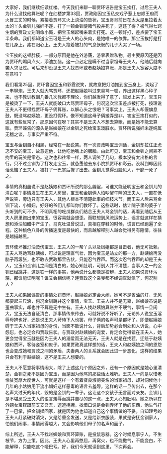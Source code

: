 
大家好，我们继续细读红楼。今天我们来聊一聊贾环诬告是宝玉挨打，过后王夫人为什么没找他算账呢？在红楼梦第33回，贾政刚因宝玉私交戏子惹上忠顺王府而火冒三丈的时候，紧接着贾环又火上浇油的告状，宝玉哥哥前日在太太屋里拉着太太的丫头金钏儿强奸不遂，打了一顿金钏便赌气投井死了，这还了得？被气得七窍生烟的贾政立刻喝命小厮，把宝玉堵起嘴来着实打死。这一顿好打，差点要了宝玉半条命。我们都知道宝玉可是王夫人的心头肉，是她唯一的依靠。那宝玉挨打是打在儿身上，疼在阳心上。王夫人抱着被打的气息恹恹的儿子大哭了一场。

宝玉挨的这顿胖揍，一部分原因是他在外游荡，游零表赠私物。最主要原因还是因为贾环的煽风点火，添油加醋。这一点必定是瞒不过当家祖母王夫人，他随后就向袭人求证过。可后来却没见王夫人找贾环或者赵姨娘算账，那是王夫人宽容大度不在意吗？

我们看第25回，贾环曾因宝玉和彩霞说笑，就故意把灯油推到宝玉身上，烫起了一串聊炮，王夫人就大骂贾环，还把赵姨娘叫过来臭骂一顿，养出这样黑心种子来，也不教训教训几番几次我都不理论，你们越发得了意了，越发上来了。宝玉只是被烫了一下，王夫人就能破口大骂贾环母子，何况这次宝玉差点被打死，按理说王夫人不更得找贾环母子俩算账，以解心头之恨吧？可事实上，王夫人却偃旗息鼓，既没骂赵姨娘，更没打假环。像不知道这母子俩搬弄是非，害宝玉挨打似的，这就有些反常了。那原因何在呀？其实不是王夫人不想去算账，而是她不能去算账。贾环诬告的源头是赵姨娘在以金钏之死给宝玉泼脏水。贾环所说强奸未遂纯属无稽之谈，与事实严重不符。

宝玉与金钏自小相熟，经常在一起说笑。有一次贾政叫宝玉训话，金钏却拉住正忐忑不安的宝玉，故意逗他，让他吃他嘴上的胭脂。由此可见，宝玉和金钏之间熟不拘里的玩笑是常态。这次也和往常一样，两人调笑了几句，根本没有太出格的言行。只不过金钏为了打发走宝玉，就怂恿他去东小院抓贾环和彩云。没料到却因此话惹恼了王夫人，被打了一巴掌后撵了出去。金钏儿觉得没脸见人，干脆一死了之。

事情的真相虽说不是赵姨娘和贾环所说的那么龌龊，可谁又能证明宝玉和金钏儿的清白呢？事情发生在王夫人房里，宝玉和金钏俩人怕吵醒午睡的王夫人，一直在低声说笑，旁边只有王夫人，其他人根本不清楚此事的细枝末节。而王夫人后来骂金钏下流，小娼妇，好好的爷们儿都叫你们教坏了。这些话时，估计院子里的婆子丫头听到的可不少。不明真相的吃瓜群众们结合王夫人骂金钏的话，再看到随后从王夫人房里跑出来的宝玉，很容易就会想歪。而联想到风流运势上，谣言就这样在猜想和添油加醋中产生了。马克吐温曾说过，真相在穿鞋的时候，谎言已经跑遍了全程。这种桃色八卦的传播速度是最快的，而且越解释别人越会觉得另有隐情，往往是越描越黑。

贾环使坏推灯油烫伤宝玉，王夫人的一帮丫头以及凤姐都是目击者，他无可抵赖。王夫人骂她骂赵姨娘，可以说是理直气壮，因为宝玉是站立的那一方，赵姨娘再没脑子再嚣张，也不敢去贾政那里告状，只能忍气吞声。而这次忍气吞声的却是王夫人，宝玉和金钏儿之间是清白的，她心知肚明，可别人并不清楚，当事人之一的金钏已经跳井，这是铁一样的事实，他再说什么都像是狡辩，王夫人如果说贾环污蔑，那谁能证明呢？谁又会相信呢？连贾政这个亲爹都不经调查就信了，何况别人？

王夫人如果因诬告的事情处罚贾环，赵姨娘必定会大闹，她可不是省油的灯，无风都要起三尺浪，何况金钏跳井这个事情，宝玉、王夫人并不是无辜，赵姨娘虽说是歪曲事实，却也并不算是无中生有。王夫人找赵姨娘算账并不硬气，事情一旦闹大，宝玉无法自证清白，那事情传来传去，可就好说不好听了。无论外人说宝玉淫辱母婢也好，还是说王夫人苛待下人也罢，母子俩的名声可是都坏了。即便赵姨娘碍于王夫人当家祖母的身份，当面不敢说什么，背后却势必会到处和人诉说，心中怨怼，也必定会和贾政告状。与贾政对赵姨娘的宠爱，肯定会觉得错在王夫人，她更会觉得宝玉就是因为王夫人的溺爱而无法无天，王夫人就是在找茬，迁怒于赵姨娘和贾环，客待妾室和庶子。如果贾政真这样想的话，王夫人和赵姨娘之间的恩怨也会变成她和贾政之间的矛盾，夫妻两人的关系就会因此进一步恶化，这样的结果只会有利于赵姨娘，这不是王夫人想要的。

王夫人不愿意将事情闹大，除了上述这几个原因之外，还有一个原因就是她心里清楚，金钏之死不是因为宝玉，而是因为他骂的那些话太难听。王夫人一向是以惜老怜贫宽厚大度世人，可就是这样一个有着贤良淑德美名的当家祖母，却对伺候他十几年的小姑娘用下流小娼妇这样恶毒的语言去羞辱。这样的话一旦传出去，在那个名声大过天的年代，毁的是金钏的一辈子。这让这个女孩子无言面对亲友。金钏儿是不堪忍受王夫人的语言羞辱而跳井自尽的这一点，王夫人心知肚明。她之所以在外甥女宝钗跟前支支吾吾，遮遮掩掩，找借口说是金钏弄坏了他的东西，他生气打了一巴掌，把金钏撵回家，就是因为他也知道自己这个事情做的不妥。自知理亏的王夫人赶紧破财消灾，又是给重金发送，又是给新衣服装，果就是安抚金钏家人，怕他们闹事，事情闹得越大，又会影响他们母子的名声和面子。

综上所述，王夫人不找赵姨娘和贾环算账，是投鼠忌器。这个时候息事宁人，不生枝节，方为上策。因此，王夫人心里再憋屈，再窝火，也不能撒气，不能变白，不能解释，只能吃这个哑巴亏。好，我们今天就读到这里，下次再会。



